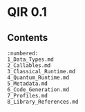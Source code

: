 # QIR 0.1

## Contents

```{toctree}
:numbered:
1_Data_Types.md
2_Callables.md
3_Classical_Runtime.md
4_Quantum_Runtime.md
5_Metadata.md
6_Code_Generation.md
7_Profiles.md
8_Library_References.md
```
